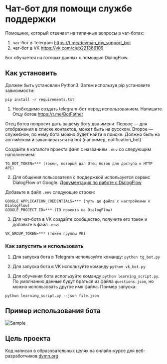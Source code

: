 # Чат-бот для помощи службе поддержки

Помощник, который отвечает на типичные вопросы в чат-ботах:
1) чат-бот в Telegram https://t.me/devman_my_support_bot
2) чат-бот в VK https://vk.com/club221366109

Бот обучается на готовых данных с помощью DialogFlow.

## Как установить

Должен быть установлен Python3.
Затем используя pip установите зависимости:
```
pip install -r requirements.txt
```
1. Необходимо создать telegram-бот перед использованием.
  Напишите Отцу ботов https://t.me/BotFather

  Отец ботов попросит дать вашему боту два имени.
  Первое — для отображения в списке контактов, может быть на русском.
  Второе — служебное, по нему бота можно будет найти в поиске.
  Должно быть на английском и заканчиваться на bot (например, notification_bot)

  Создайте в каталоге проекта файл с названием `.env` со следующим наполнением:
  ```
  TG_BOT_TOKEN=*** (токен, который дал Отец ботов для доступа к HTTP API)
  ```

2. Для общения пользователя с поддержкой используется сервис DialogFlow от Google.
  [Документация по работе с DialogFlow](https://cloud.google.com/dialogflow/es/docs/quick)

  Добавьте в файл `.env` следующие строки:
  ```
  GOOGLE_APPLICATION_CREDENTIALS=*** (путь до файла с настройками к DialogFlow)
  GOOGLE_PROJECT_ID=*** (ID проекта на DialogFlow)
  ```

3. Для чат-бота в VK создайте сообщество, получите его токен и добавьте в файл `.env`:
  ```
  VK_GROUP_TOKEN=*** (токен группы VK)
  ```

### Как запустить и использовать

1. Для запуска бота в Telegram используйте команду: `python tg_bot.py`

2. Для запуска бота в VK используйте команду `python vk_bot.py`

3. Для обучения бота используйте команду `python learning_script.py`.
  По умолчанию данные будут браться из файла `questions.json`, но можно использовать другое имя файла. Пример запуска:
  ```
  python learning_script.py --json file.json
  ```

## Пример использования бота

![Sample](https://dvmn.org/media/filer_public/1e/f6/1ef61183-56ad-4094-b3d0-21800bdb8b09/demo_vk_bot.gif)

## Цель проекта

Код написан в образовательных целях на онлайн-курсе для веб-разработчиков [dvmn.org](https://dvmn.org/modules/)
